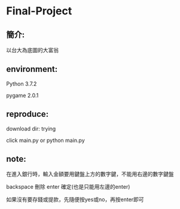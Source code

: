 # Final-Project

## 簡介:

以台大為底圖的大富翁

## environment:

Python 3.7.2

pygame 2.0.1

## reproduce:

download dir: trying

click main.py   or python main.py

## note:

在進入銀行時，輸入金額要用鍵盤上方的數字鍵，不能用右邊的數字鍵盤

backspace 刪除  enter 確定(也是只能用左邊的enter)

如果沒有要存錢或提款，先隨便按yes或no，再按enter即可
